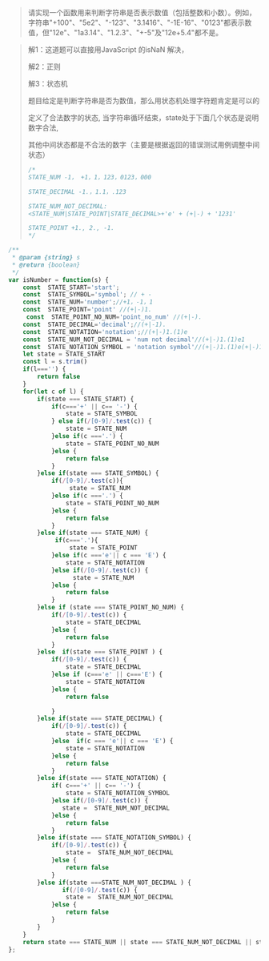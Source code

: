 > 请实现一个函数用来判断字符串是否表示数值（包括整数和小数）。例如，字符串"+100"、"5e2"、"-123"、"3.1416"、"-1E-16"、"0123"都表示数值，但"12e"、"1a3.14"、"1.2.3"、"+-5"及"12e+5.4"都不是。

> 解1：这道题可以直接用JavaScript 的isNaN 解决，
>
> 解2：正则
>
> 解3：状态机
>
> 题目给定是判断字符串是否为数值，那么用状态机处理字符题肯定是可以的
>
> 定义了合法数字的状态, 当字符串循环结束，state处于下面几个状态是说明数字合法,
>
> 其他中间状态都是不合法的数字（主要是根据返回的错误测试用例调整中间状态）
>
> ```javascript
> /*
> STATE_NUM -1， +1，1，123，0123，000
> 
> STATE_DECIMAL -1.，1.1，.123
> 
> STATE_NUM_NOT_DECIMAL: 
> <STATE_NUM|STATE_POINT|STATE_DECIMAL>+'e' + (+|-) + '1231'
> 
> STATE_POINT +1., 2., -1.
> */
> ```
>
> 

```javascript
/**
 * @param {string} s
 * @return {boolean}
 */
var isNumber = function(s) {
    const  STATE_START='start';
    const  STATE_SYMBOL='symbol'; // + -
    const  STATE_NUM='number';//+1，-1，1
    const  STATE_POINT='point' //(+|-)1.
     const  STATE_POINT_NO_NUM='point_no_num' //(+|-).
    const  STATE_DECIMAL='decimal';//(+|-1).
    const  STATE_NOTATION='notation';//(+|-)1.(1)e
    const  STATE_NUM_NOT_DECIMAL = 'num not decimal'//(+|-)1.(1)e1
    const  STATE_NOTATION_SYMBOL = 'notation symbol'//(+|-)1.(1)e(+|-)1
    let state = STATE_START
    const l = s.trim()
    if(l==='') {
        return false
    }
    for(let c of l) {
        if(state === STATE_START) {
            if(c==='+' || c== '-') {
                state = STATE_SYMBOL
            } else if(/[0-9]/.test(c)) {
                state = STATE_NUM
            }else if(c ==='.') {
                state = STATE_POINT_NO_NUM
            }else {
                return false
            }
        }else if(state === STATE_SYMBOL) {
            if(/[0-9]/.test(c)){
                 state = STATE_NUM
            }else if(c ==='.') {
                state = STATE_POINT_NO_NUM
            }else {
                return false
            }
        }else if(state === STATE_NUM) {
             if(c==='.'){
                 state = STATE_POINT
            }else if(c ==='e'|| c === 'E') {
                state = STATE_NOTATION
            }else if(/[0-9]/.test(c)) {
                  state = STATE_NUM 
            }else {
                return false
            }
        }else if (state === STATE_POINT_NO_NUM) {
            if(/[0-9]/.test(c)) {
                state = STATE_DECIMAL
            }else {
                return false
            }
        }else  if(state === STATE_POINT ) {
            if(/[0-9]/.test(c)) {
                state = STATE_DECIMAL
            }else if (c==='e' || c==='E') {
                state = STATE_NOTATION
            }else {
                return false

            }
        }else if(state === STATE_DECIMAL) {
            if(/[0-9]/.test(c)) {
                state = STATE_DECIMAL
            }else  if(c === 'e'|| c === 'E') {
                state = STATE_NOTATION
            }else {
                return false
            }
        }else if(state === STATE_NOTATION) {
            if( c==='+' || c== '-') {
                state = STATE_NOTATION_SYMBOL
            }else if(/[0-9]/.test(c)) {
               state =  STATE_NUM_NOT_DECIMAL
            }else {
                return false
            }
        }else if(state === STATE_NOTATION_SYMBOL) {
            if(/[0-9]/.test(c)) {
                state =  STATE_NUM_NOT_DECIMAL 
            }else {
                return false
            }
        }else if(state ===STATE_NUM_NOT_DECIMAL ) {
               if(/[0-9]/.test(c)) {
                state =  STATE_NUM_NOT_DECIMAL 
            }else {
                return false
            }
        }
    }
    return state === STATE_NUM || state === STATE_NUM_NOT_DECIMAL || state === STATE_DECIMAL || state === STATE_POINT
};
```

